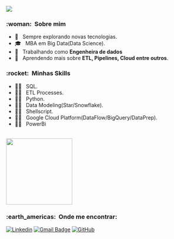 ![](https://komarev.com/ghpvc/?username=amanda-lapinha&color=006bed)

<h3> :woman: &nbsp;Sobre mim </h3>

- 🤔 &nbsp; Sempre explorando novas tecnologias.
- 🎓 &nbsp; MBA em Big Data(Data Science).
- 💼 &nbsp; Trabalhando como **Engenheira de dados** 
- 🌱 &nbsp; Aprendendo mais sobre **ETL, Pipelines, Cloud entre outros**.

<h3> :rocket: &nbsp;Minhas Skills </h3>


- 👩‍💻 &nbsp; SQL.
- 👩‍💻 &nbsp; ETL Processes.
- 👩‍💻 &nbsp; Python.
- 👩‍💻 &nbsp; Data Modeling(Star/Snowflake).
- 👩‍💻 &nbsp; Shellscript.
- 👩‍💻 &nbsp; Google Cloud Platform(DataFlow/BigQuery/DataPrep).
- 👩‍💻 &nbsp; PowerBi



<br/>

<a href="https://github.com/amanda-lapinha">
  <img height="180em" src="https://github-readme-stats.vercel.app/api?username=VanessaSwerts&theme=dracula&show_icons=true" />
</a>

<br/>

<h3> :earth_americas: &nbsp;Onde me encontrar: </h3> 

[![Linkedin](https://img.shields.io/badge/-amandalapinha-blue?style=flat-square&logo=Linkedin&logoColor=white&link=https://www.linkedin.com/in/amanda-lapinha-73055080/)](https://www.linkedin.com/in/amanda-lapinha-73055080/)
[![Gmail Badge](https://img.shields.io/badge/-als.11@hotmail.com-006bed?style=flat-square&logo=Gmail&logoColor=white&link=mailto:als.11@hotmail.com)](mailto:als.11@hotmail.com)
[![GitHub]( https://img.shields.io/github/followers/amanda-lapinha?label=follow&style=social)](https://github.com/amanda-lapinha)
